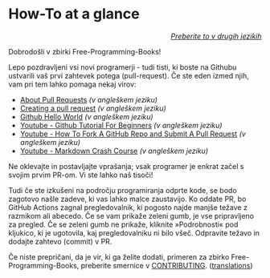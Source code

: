 # How-To at a glance

<div align="right" markdown="1">

*[Preberite to v drugih jezikih](../README.md#translations)*

</div>

Dobrodošli v zbirki Free-Programming-Books!

Lepo pozdravljeni vsi novi programerji - tudi tisti, ki boste na Githubu ustvarili vaš prvi zahtevek potega (pull-request). Če ste eden izmed njih, vam pri tem lahko pomaga nekaj virov:

* [About Pull Requests](https://docs.github.com/en/pull-requests/collaborating-with-pull-requests/proposing-changes-to-your-work-with-pull-requests/about-pull-requests) *(v angleškem jeziku)*
* [Creating a pull request](https://docs.github.com/en/pull-requests/collaborating-with-pull-requests/proposing-changes-to-your-work-with-pull-requests/creating-a-pull-request) *(v angleškem jeziku)*
* [Github Hello World](https://docs.github.com/en/get-started/quickstart/hello-world) *(v angleškem jeziku)*
* [Youtube - Github Tutorial For Beginners](https://www.youtube.com/watch?v=0fKg7e37bQE) *(v angleškem jeziku)*
* [Youtube - How To Fork A GitHub Repo and Submit A Pull Request](https://www.youtube.com/watch?v=G1I3HF4YWEw) *(v angleškem jeziku)*
* [Youtube - Markdown Crash Course](https://www.youtube.com/watch?v=HUBNt18RFbo) *(v angleškem jeziku)*


Ne oklevajte in postavljajte vprašanja; vsak programer je enkrat začel s svojim prvim PR-om. Vi ste lahko naš tisoči!

Tudi če ste izkušeni na področju programiranja odprte kode, se bodo zagotovo našle zadeve, ki vas lahko malce zaustavijo. Ko oddate PR, bo GitHub Actions zagnal pregledovalnik, ki pogosto najde manjše težave z razmikom ali abecedo. Če se vam prikaže zeleni gumb, je vse pripravljeno za pregled. Če se zeleni gumb ne prikaže, kliknite »Podrobnosti« pod kljukico, ki je ugotovila, kaj pregledovalniku ni bilo všeč. Odpravite težavo in dodajte zahtevo (commit) v PR.

Če niste prepričani, da je vir, ki ga želite dodati, primeren za zbirko Free-Programming-Books, preberite smernice v [CONTRIBUTING](CONTRIBUTING.md). ([translations](../README.md#translations))
